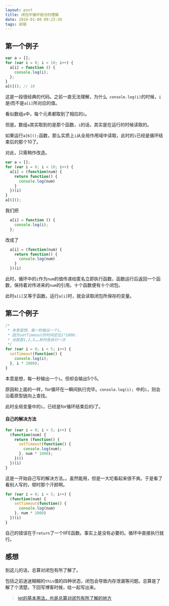 ```yaml
---
layout: post
title: 闭包中循环部分的理解
date: 2016-01-08 09:23:39
tags: 前端
---
```

## 第一个例子
```javascript
var a = [];
for (var i = 0; i < 10; i++) {
  a[i] = function () {
    console.log(i);
  };
}
a[6](); // 10
```
这是一段很经典的代码。之前一直无法理解，为什么` console.log(i)`的时候，`i`是i而不是`a[i]`所对应的值。

看似数组`a`中，每个元素都取到了相应的`i`。

但是。数组`a`其实取到的是那个函数，`i`的话，其实是在运行的时候读取的。

如果运行`a[6]();`函数，那么实质上`i`从全局作用域中读取，此时的`i`已经是循环结束后的那个10了。

对此，只需稍作改造。
```javascript
var a = [];
for (var i = 0; i < 10; i++) {
  a[i] = (function(num) {
    return function() {
      console.log(num)
    }
  })(i)
}
a[6]();
```
我们把
```javascript
  a[i] = function () {
    console.log(i);
  };
```
改成了
```javascript
  a[i] = (function(num) {
    return function() {
      console.log(num)
    }
  })(i)
```
此时，循环中的`i`作为`num`的值传递给匿名立即执行函数，函数运行后返回一个函数，保持着对传进来的`num`的引用。十个函数便有十个闭包。

此时`a[i]`又等于函数。运行`a[i]`时，就会读取闭包所保存的变量。

## 第二个例子

```javascript
/*
 * 本意是想，每一秒输出一个i。
 * 因为setTimeout的时间定位i*1000，
 * 也就是1,2,3……秒时各执行一次
 */
for (var i = 0; i < 5; i++) {
  setTimeout(function() {
    console.log(i);
  }, i * 1000);
}
```
本意是想，每一秒输出一个`i`。但却会输出5个5。

原因和上面的一样，for循环在一瞬间执行完毕。`console.log(i); `中的`i`，则会沿着原型链向上查找。

此时全局变量中的`i`，已经是for循环结束后的i了。

#### 自己的解决方法
```javascript
for (var i = 0; i < 5; i++) {
  (function(num) {
    return (function() {
      setTimeout(function() {
        console.log(num);
      }, num * 1000);
    })()
  })(i)
}
```
这是一开始自己写的解决方法。。虽然能用，但是一大坨看起来很不爽。于是看了看别人写的，顿时那个汗颜啊。

```javascript
for (var i = 0; i < 5; i++) {
  (function(num) {
    setTimeout(function() {
      console.log(num)
    }, num * 1000)
  })(i)
}
```
自己的错误在于`return`了一个IIFE函数。事实上是没有必要的。循环中直接执行就行。

## 感想
到这儿的话，总算对闭包有所了解了。

包括之前迷迷糊糊的`this`值的四种状态，闭包会导致内存泄漏等问题。总算是了解了个清楚。下回写博客时候，给一起写出来。

> [let的基本用法，也是总算对闭包有所了解的地方](http://es6.ruanyifeng.com/#docs/let#基本用法)